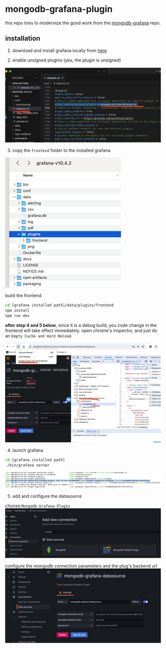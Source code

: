 # mongodb-grafana-plugin

this repo tries to modernize the good work from the [mongodb-grafana](https://github.com/JamesOsgood/mongodb-grafana) repo.

## installation
1. download and install grafana locally from [here](https://grafana.com/grafana/download)

2. enable unsigned plugins (yes, the plugin is unsigned)

<img src="./imgs/unsigned.png" alt="unsigned" style="zoom: 50%;" />

3. copy the `frontend` folder to the installed grafana

<img src="./imgs/frontend-install.png" alt="frontend" style="zoom: 50%;" />

build the frontend
```bash
cd [grafana installed path]/data/plugins/frontend
npm install
npm run dev
```

**after step 4 and 5 below**, since it is a debug build, you code change in the frontend will take effect immediately. open chrome's inspector, and just do an `Empty Cache and Hard Reload`.

<img src="./imgs/frontend-debug.png" alt="plugin" style="zoom: 50%;" />

4. launch grafana
```bash
cd [grafana installed path]
./bin/grafana server
```
<img src="./imgs/plugin.png" alt="plugin" style="zoom: 50%;" />

5. add and configure the datasource

choose `Mongodb-Grafana-Plugin`
<img src="./imgs/datasource.png" alt="plugin" style="zoom: 50%;" />

configure the mongodb connection parameters and the plug's backend url
<img src="./imgs/datasource-config.png" alt="plugin" style="zoom: 50%;" />

